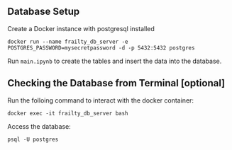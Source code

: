 ## Database Setup
Create a Docker instance with postgresql installed

```
docker run --name frailty_db_server -e POSTGRES_PASSWORD=mysecretpassword -d -p 5432:5432 postgres
```

Run ```main.ipynb``` to create the tables and insert the data into the database.




## Checking the Database from Terminal [optional]
Run the folloing command to interact with the docker container:
```
docker exec -it frailty_db_server bash
```

Access the database:
```
psql -U postgres
```